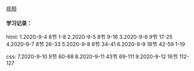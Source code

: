 [视频](https://www.bilibili.com/video/BV1pE411q7FU)

#### 学习记录：

html:
1.2020-9-4 8节 1-8
2.2020-9-5 8节 9-16
3.2020-9-6 9节 17-25
4.2020-9-7 8节 26-33
5.2020-9-8 8节 34-41
6.2020-9-9 18节 42-59
1-19

css:
7.2020-9-10 9节 60-68
8.2020-9-11 43节 69-111
9.2020-9-12 16节 112-127